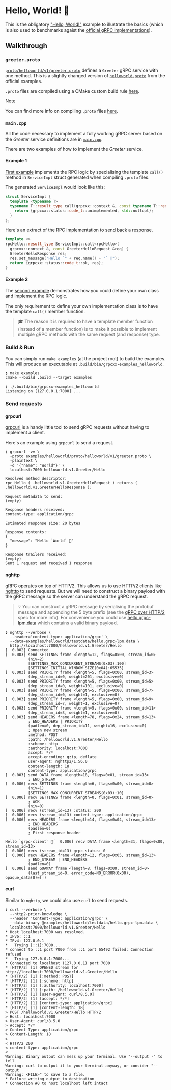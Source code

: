 # Hello, World! 👋

This is the obligatory ["Hello, World!"](https://en.wikipedia.org/wiki/%22Hello,_World!%22_program) example to illustrate
the basics (which  is also used to benchmarks agaist the [official gRPC implementations](https://github.com/grpc/grpc/tree/master/examples/cpp/helloworld)).


## Walkthrough

### `greeter.proto`

[`proto/helloworld/v1/greeter.proto`](https://github.com/uatuko/grpcxx/blob/main/examples/helloworld/proto/helloworld/v1/greeter.proto)
defines a `Greeter` gRPC service with one method. This is a slightly changed version of
[`helloworld.proto`](https://github.com/grpc/grpc/blob/master/examples/protos/helloworld.proto) from the official examples.

`.proto` files are compiled using a CMake custom build rule [here](https://github.com/uatuko/grpcxx/blob/821a3bfe3f91eb523f515e56b9482adf4d66011a/examples/helloworld/proto/CMakeLists.txt#L19).

> [!NOTE]
> You can find more info on compiling `.proto` files [here](../../docs/protoc-gen-grpcxx.md).

### `main.cpp`

All the code necessary to implement a fully working gRPC server based on the _Greeter_ service definitions are in
[`main.cpp`](https://github.com/uatuko/grpcxx/blob/main/examples/helloworld/main.cpp).

There are two examples of how to implement the _Greeter_ service.

#### Example 1

[First example](https://github.com/uatuko/grpcxx/blob/821a3bfe3f91eb523f515e56b9482adf4d66011a/examples/helloworld/main.cpp#L9)
implements the RPC logic by specialising the template `call()` method in `ServiceImpl` struct generated when compiling `.proto` files.

The generated `ServiceImpl` would look like this;
```cpp
struct ServiceImpl {
  template <typename T>
  typename T::result_type call(grpcxx::context &, const typename T::request_type &) {
    return {grpcxx::status::code_t::unimplemented, std::nullopt};
  }
};
```

Here's an extract of the RPC implementation to send back a response.
```cpp
template <>
rpcHello::result_type ServiceImpl::call<rpcHello>(
  grpcxx::context &, const GreeterHelloRequest &req) {
  GreeterHelloResponse res;
  res.set_message("Hello `" + req.name() + "` 👋");
  return {grpcxx::status::code_t::ok, res};
}
```

#### Example 2

The [second example](https://github.com/uatuko/grpcxx/blob/821a3bfe3f91eb523f515e56b9482adf4d66011a/examples/helloworld/main.cpp#L18)
demonstrates how you could define your own class and implement the RPC logic.

The only requirement to define your own implementation class is to have the template `call()` member function.

> 🎓 The reason it is required to have a template member function (instead of a member function) is to make it possible
to implement multiple gRPC methods with the same request (and response) type.

### Build & Run

You can simply run `make examples` (at the project root) to build the examples. This will produce an executable at
`.build/bin/grpcxx-examples_helloworld`.

```
❯ make examples
cmake --build .build --target examples
```

```
❯ ./.build/bin/grpcxx-examples_helloworld
Listening on [127.0.0.1:7000] ...
```

### Send requests

#### grpcurl

[grpcurl](https://github.com/fullstorydev/grpcurl) is a handy little tool to send gRPC requests without having to
implement a client.

Here's an example using `grpcurl` to send a request.
```
❯ grpcurl -vv \
  -proto examples/helloworld/proto/helloworld/v1/greeter.proto \
  -plaintext \
  -d '{"name": "World"}' \
  localhost:7000 helloworld.v1.Greeter/Hello

Resolved method descriptor:
rpc Hello ( .helloworld.v1.GreeterHelloRequest ) returns ( .helloworld.v1.GreeterHelloResponse );

Request metadata to send:
(empty)

Response headers received:
content-type: application/grpc

Estimated response size: 20 bytes

Response contents:
{
  "message": "Hello `World` 👋"
}

Response trailers received:
(empty)
Sent 1 request and received 1 response
```

#### nghttp

gRPC operates on top of HTTP/2. This allows us to use HTTP/2 clients like [nghttp](https://nghttp2.org/documentation/nghttp.1.html)
to send requests. But we will need to construct a binary payload with the gRPC message so the server can understand the
gRPC request.

> 💡 You can construct a gRPC message by serialising the protobuf message and appending the 5 byte prefix (see the
[gRPC over HTTP/2](https://github.com/grpc/grpc/blob/master/doc/PROTOCOL-HTTP2.md) spec for more info). For convenience
you could use [hello.grpc-lpm.data](https://github.com/uatuko/grpcxx/blob/main/examples/helloworld/testdata/hello.grpc-lpm.data)
which contains a valid binary payload.

```
❯ nghttp --verbose \
  --header='content-type: application/grpc' \
  --data=examples/helloworld/testdata/hello.grpc-lpm.data \
  http://localhost:7000/helloworld.v1.Greeter/Hello
[  0.002] Connected
[  0.003] send SETTINGS frame <length=12, flags=0x00, stream_id=0>
          (niv=2)
          [SETTINGS_MAX_CONCURRENT_STREAMS(0x03):100]
          [SETTINGS_INITIAL_WINDOW_SIZE(0x04):65535]
[  0.003] send PRIORITY frame <length=5, flags=0x00, stream_id=3>
          (dep_stream_id=0, weight=201, exclusive=0)
[  0.003] send PRIORITY frame <length=5, flags=0x00, stream_id=5>
          (dep_stream_id=0, weight=101, exclusive=0)
[  0.003] send PRIORITY frame <length=5, flags=0x00, stream_id=7>
          (dep_stream_id=0, weight=1, exclusive=0)
[  0.003] send PRIORITY frame <length=5, flags=0x00, stream_id=9>
          (dep_stream_id=7, weight=1, exclusive=0)
[  0.003] send PRIORITY frame <length=5, flags=0x00, stream_id=11>
          (dep_stream_id=3, weight=1, exclusive=0)
[  0.003] send HEADERS frame <length=78, flags=0x24, stream_id=13>
          ; END_HEADERS | PRIORITY
          (padlen=0, dep_stream_id=11, weight=16, exclusive=0)
          ; Open new stream
          :method: POST
          :path: /helloworld.v1.Greeter/Hello
          :scheme: http
          :authority: localhost:7000
          accept: */*
          accept-encoding: gzip, deflate
          user-agent: nghttp2/1.56.0
          content-length: 18
          content-type: application/grpc
[  0.003] send DATA frame <length=18, flags=0x01, stream_id=13>
          ; END_STREAM
[  0.006] recv SETTINGS frame <length=6, flags=0x00, stream_id=0>
          (niv=1)
          [SETTINGS_MAX_CONCURRENT_STREAMS(0x03):10]
[  0.006] recv SETTINGS frame <length=0, flags=0x01, stream_id=0>
          ; ACK
          (niv=0)
[  0.006] recv (stream_id=13) :status: 200
[  0.006] recv (stream_id=13) content-type: application/grpc
[  0.006] recv HEADERS frame <length=14, flags=0x04, stream_id=13>
          ; END_HEADERS
          (padlen=0)
          ; First response header

Hello `grpc-client` 👋[  0.006] recv DATA frame <length=31, flags=0x00, stream_id=13>
[  0.006] recv (stream_id=13) grpc-status: 0
[  0.006] recv HEADERS frame <length=12, flags=0x05, stream_id=13>
          ; END_STREAM | END_HEADERS
          (padlen=0)
[  0.006] send GOAWAY frame <length=8, flags=0x00, stream_id=0>
          (last_stream_id=0, error_code=NO_ERROR(0x00), opaque_data(0)=[])
```

#### curl

Similar to `nghttp`, we could also use `curl` to send requests.

```
❯ curl --verbose \
  --http2-prior-knowledge \
  --header 'Content-Type: application/grpc' \
  --data-binary @examples/helloworld/testdata/hello.grpc-lpm.data \
  localhost:7000/helloworld.v1.Greeter/Hello
* Host localhost:7000 was resolved.
* IPv6: ::1
* IPv4: 127.0.0.1
*   Trying [::1]:7000...
* connect to ::1 port 7000 from ::1 port 65492 failed: Connection refused
*   Trying 127.0.0.1:7000...
* Connected to localhost (127.0.0.1) port 7000
* [HTTP/2] [1] OPENED stream for http://localhost:7000/helloworld.v1.Greeter/Hello
* [HTTP/2] [1] [:method: POST]
* [HTTP/2] [1] [:scheme: http]
* [HTTP/2] [1] [:authority: localhost:7000]
* [HTTP/2] [1] [:path: /helloworld.v1.Greeter/Hello]
* [HTTP/2] [1] [user-agent: curl/8.5.0]
* [HTTP/2] [1] [accept: */*]
* [HTTP/2] [1] [content-type: application/grpc]
* [HTTP/2] [1] [content-length: 18]
> POST /helloworld.v1.Greeter/Hello HTTP/2
> Host: localhost:7000
> User-Agent: curl/8.5.0
> Accept: */*
> Content-Type: application/grpc
> Content-Length: 18
>
< HTTP/2 200
< content-type: application/grpc
<
Warning: Binary output can mess up your terminal. Use "--output -" to tell
Warning: curl to output it to your terminal anyway, or consider "--output
Warning: <FILE>" to save to a file.
* Failure writing output to destination
* Connection #0 to host localhost left intact
```
